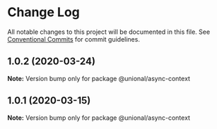 # Change Log

All notable changes to this project will be documented in this file.
See [Conventional Commits](https://conventionalcommits.org) for commit guidelines.

## 1.0.2 (2020-03-24)

**Note:** Version bump only for package @unional/async-context





## 1.0.1 (2020-03-15)

**Note:** Version bump only for package @unional/async-context
